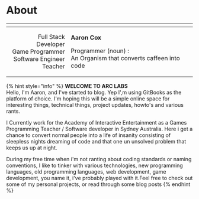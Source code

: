 # About

<table>
  <thead>
    <tr>
      <th style="text-align:right"></th>
      <th style="text-align:left"></th>
    </tr>
  </thead>
  <tbody>
    <tr>
      <td style="text-align:right">Full Stack Developer
        <br />Game Programmer
        <br />Software Engineer
        <br />Teacher</td>
      <td style="text-align:left">
        <p><b>Aaron Cox</b>
        </p>
        <p>Programmer (noun) :
          <br />An Organism that converts caffeen into code</p>
        <p></p>
      </td>
    </tr>
  </tbody>
</table>

{% hint style="info" %}
**WELCOME TO ARC LABS**  
Hello, I'm Aaron, and I've started to blog. Yep I',m using GitBooks as the platform of choice. I'm hoping this will be a simple online space for interesting things, technical things, project updates, howto's and various rants.

I Currently work for the Academy of Interactive Entertainment as a Games Programming Teacher / Software developer in Sydney Australia. Here i get a chance to convert normal people into a life of insanity consisting of sleepless nights dreaming of code and that one un unsolved problem that keeps us up at night.

During my free time when i'm not ranting about coding standards or naming conventions, I like to tinker with various technologies, new programming languages, old programming languages, web development, game development, you name it, i've probably played with it.Feel free to check out some of my personal projects, or read through some blog posts
{% endhint %}



